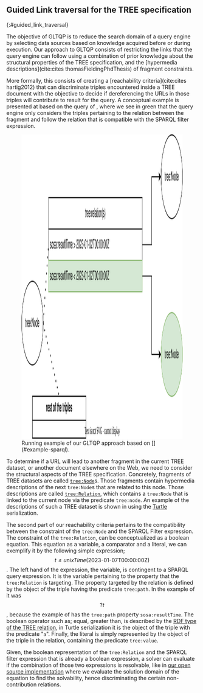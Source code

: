 ## Guided Link traversal for the TREE specification
{:#guided_link_traversal}

The objective of GLTQP is to reduce the search domain of a query engine by selecting data sources based on knowledge 
acquired before or during execution.
Our approach to GLTQP consists of restricting the links 
that the query engine can follow using a combination of prior knowledge about the structural properties of the TREE specification,
and the [hypermedia descriptions](cite:cites thomasFieldingPhdThesis) of fragment constraints.

More formally, this consists of creating a [reachability criteria](cite:cites hartig2012) 
that can discriminate triples encountered
inside a TREE document with the objective to decide if dereferencing the URLs in
those triples will contribute to result for the query.
A conceptual example is presented at [](#running_example) based on the query of [](#example-sparql),
where we see in green that the query engine only considers the triples pertaining to
the relation between the fragment and follow the relation that is compatible with the SPARQL filter expression.


<figure id="running_example">
<img src="img/running_example.drawio.svg" alt="[Running example of our GLTQP approach]" class="figure-narrow" style="height: 20vh">
<figcaption markdown="block">
Running example of our GLTQP approach based on [](#example-sparql).
</figcaption>
</figure>


To determine if a URL will lead to another fragment in the current TREE dataset,
or another document elsewhere on the Web,
we need to consider the structural aspects of the TREE specification.
Concretely, fragments of TREE datasets
are called [`tree:Node`](https://treecg.github.io/specification/#Node)s.
Those fragments contain hypermedia descriptions of the next `tree:Node`s that are related to this node.
Those descriptions are called [`tree:Relation`](https://treecg.github.io/specification/#Relation),
which contains a `tree:Node` that is linked to the current node via the predicate `tree:node`.
An example of the descriptions of such a TREE dataset is shown 
in [](#TREE-relation-turtle-example) using the [Turtle](https://www.w3.org/TR/turtle/) serialization.


The second part of our reachability criteria pertains to the compatibility between the constraint
of the `tree:Node` and the SPARQL Filter expression. 
The constraint of the `tree:Relation`, can be conceptualized as a boolean equation.
This equation as a variable, a comparator and a literal,
we can exemplify it by the following simple expression; $$ t \leq unixTime(\text{2023-01-07T00:00:00Z}) $$.
The left hand of the expression, the variable, is contingent to a SPARQL query expression.
It is the variable pertaining to the property that the `tree:Relation` is targeting.
The property targeted by the relation is defined by the object of the triple
having the predicate `tree:path`.
In the example of [](#example-sparql) it was $$ ?t $$, because the example of [](#TREE-relation-turtle-example)
has the `tree:path` property `sosa:resultTime`. 
The boolean operator such as; equal, greater than, is described by the [RDF type of the TREE relation](https://treecg.github.io/specification/#Relation), in Turtle serialization it is the object of the triple with the predicate "`a`".
Finally, the literal is simply represented by the object of the triple in the relation,
containing the predicate `tree:value`.


Given,
the boolean representation of the `tree:Relation` and the SPARQL filter expression that is already a boolean expression,
a solver can evaluate if the combination of those two expressions is resolvable, like in [our open source implementation](https://github.com/constraintAutomaton/comunica-feature-link-traversal/tree/feature/time-filtering-tree-sparqlee-implementation) where we evaluate the solution domain of the equation to find the solvability, hence
discriminating the certain non-contribution relations.
